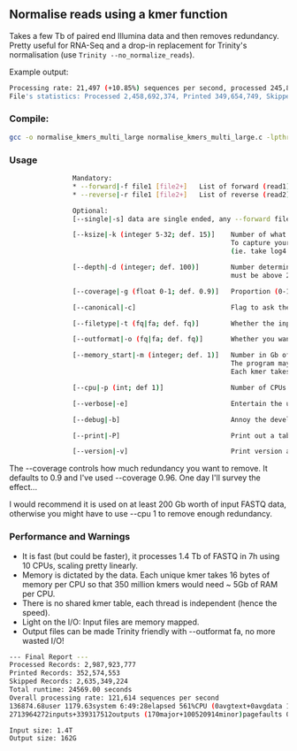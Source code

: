 ## Normalise reads using a kmer function

Takes a few Tb of paired end Illumina data and then removes redundancy. 
Pretty useful for RNA-Seq and a drop-in replacement for Trinity's normalisation (use `Trinity --no_normalize_reads`).

Example output:

```bash
Processing rate: 21,497 (+10.85%) sequences per second, processed 245,869,236 pairs, printed: 33,999,830 (+0.06%), skipped: 211,869,406 (+0.10%), Total unique kmers across all sequences: 304,792,232 (+0.04%)
File's statistics: Processed 2,458,692,374, Printed 349,654,749, Skipped 2,109,037,625
```

### Compile:

```bash
gcc -o normalise_kmers_multi_large normalise_kmers_multi_large.c -lpthreads
```

### Usage

```bash
                Mandatory:
                * --forward|-f file1 [file2+]   List of forward (read1) sequence files
                * --reverse|-r file1 [file2+]   List of reverse (read2) sequence files

                Optional:
                [--single|-s] data are single ended, any --forward files not matched with --reverse will be treated as single-end

                [--ksize|-k (integer 5-32; def. 15)]    Number of what size of K to use (must be between 5 and 32)
                                                        To capture your data accurately, the value of 4^k should be > genome/transcriptome + any variation + any errors in bp
                                                        (ie. take log4 of your expected base pairs)

                [--depth|-d (integer; def. 100)]        Number determining when a kmer is tagged as high coverage (defaults to 100),
                                                        must be above 2xCPU count as each CPU calculates depth independently

                [--coverage|-g (float 0-1; def. 0.9)]   Proportion (0-1) of sequence that must be covered by high coverage kmers before tagging as redundant

                [--canonical|-c]                        Flag to ask the program to merge kmers from forward and reverse complement forms (e.g. for DNA-Seq or unstranded RNA-Seq)

                [--filetype|-t (fq|fa; def. fq)]        Whether the input files are fastq or fasta

                [--outformat|-o (fq|fa; def. fq)]       Whether you want the output files as fastq or fasta (e.g. for Trinity)

                [--memory_start|-m (integer; def. 1)]   Number in Gb of the total memory the program will initially allocate across all threads.
                                                        The program may request more memory when needed but very small values will cause it to slow down.
                                                        Each kmer takes 16 bytes of RAM and up to 4^k kmers are expected (i.e. k=15 needs 16gb per CPU).

                [--cpu|-p (int; def 1)]                 Number of CPUs that will process the input files, each file is processed sequentially after distributing to the CPUs

                [--verbose|-e]                          Entertain the user

                [--debug|-b]                            Annoy the developer

                [--print|-P]                            Print out a tab-delimited file of the kmer

                [--version|-v]                          Print version and exit

```

The --coverage controls how much redundancy you want to remove. It defaults to 0.9 and I've used --coverage 0.96. One day I'll survey the effect...

I would recommend it is used on at least 200 Gb worth of input FASTQ data, otherwise you might have to use --cpu 1 to remove enough redundancy.

### Performance and Warnings

- It is fast (but could be faster), it processes 1.4 Tb of FASTQ in 7h using 10 CPUs, scaling pretty linearly.
- Memory is dictated by the data. Each unique kmer takes 16 bytes of memory per CPU so that 350 million kmers would need ~ 5Gb of RAM per CPU.
- There is no shared kmer table, each thread is independent (hence the speed).
- Light on the I/O: Input files are memory mapped.
- Output files can be made Trinity friendly with --outformat fa, no more wasted I/O!

```bash
--- Final Report ---
Processed Records: 2,987,923,777
Printed Records: 352,574,553
Skipped Records: 2,635,349,224
Total runtime: 24569.00 seconds
Overall processing rate: 121,614 sequences per second
136874.68user 1179.63system 6:49:28elapsed 561%CPU (0avgtext+0avgdata 142760856maxresident)k
2713964272inputs+339317512outputs (170major+100520914minor)pagefaults 0swaps

Input size: 1.4T
Output size: 162G
```
